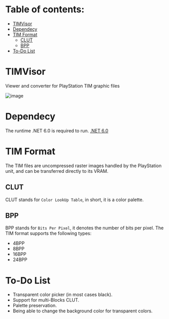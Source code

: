 # Table of contents:
- [TIMVisor](#timvisor)
- [Dependecy](#dependecy)
- [TIM Format](#tim-format)
  * [CLUT](#clut)
  * [BPP](#bpp)
- [To-Do List](#to-do-list)

# TIMVisor
Viewer and converter for PlayStation TIM graphic files

![image](https://user-images.githubusercontent.com/51249452/234389718-f056230a-1d09-48d3-b165-ece5e62abc45.png)

# Dependecy
The runtime .NET 6.0 is required to run.
[.NET 6.0](https://dotnet.microsoft.com/en-us/download/dotnet/6.0)

# TIM Format
The TIM files are uncompressed raster images handled by the PlayStation unit, and can be transferred directly to its VRAM.

## CLUT
CLUT stands for `Color LookUp Table`, in short, it is a color palette.

## BPP
BPP stands for `Bits Per Pixel`, it denotes the number of bits per pixel. The TIM format supports the following types:

- 4BPP
- 8BPP
- 16BPP
- 24BPP

# To-Do List

- Transparent color picker (in most cases black).
- Support for multi-Blocks CLUT.
- Palette preservation.
- Being able to change the background color for transparent colors.
